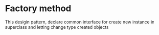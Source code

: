 # Factory method

This desigin pattern, declare common interface for create new instance in superclass and letting change type created objects